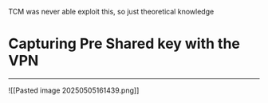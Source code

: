 TCM was never able exploit this, so just theoretical knowledge
# Capturing Pre Shared key with the VPN
---
![[Pasted image 20250505161439.png]]